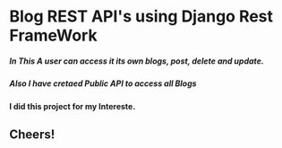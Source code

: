 # Blog REST API's using Django Rest FrameWork

##### In This A user can access it  its own blogs, post, delete and update.
##### Also I have cretaed Public API to access all Blogs


#### I did this project for my Intereste.

## Cheers!
